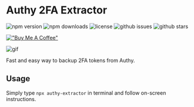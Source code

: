 # Authy 2FA Extractor
![npm version](https://img.shields.io/npm/v/authy-extractor?style=for-the-badge)
![npm downloads](https://img.shields.io/npm/dt/authy-extractor?style=for-the-badge)
![license](https://img.shields.io/npm/l/authy-extractor?style=for-the-badge)
![github issues](https://img.shields.io/github/issues/sszczep/authy-extractor?style=for-the-badge)
![github stars](https://img.shields.io/github/stars/sszczep/authy-extractor?style=for-the-badge)

[!["Buy Me A Coffee"](https://www.buymeacoffee.com/assets/img/custom_images/orange_img.png)](https://www.buymeacoffee.com/sszczep)


![gif](https://user-images.githubusercontent.com/21238816/123828548-e4197380-d901-11eb-96f0-6eda8556972d.gif)

Fast and easy way to backup 2FA tokens from Authy.

## Usage

Simply type ```npx authy-extractor``` in terminal and follow on-screen instructions.

